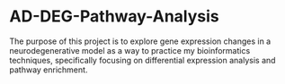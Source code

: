 # AD-DEG-Pathway-Analysis
The purpose of this project is to explore gene expression changes in a neurodegenerative model as a way to practice my bioinformatics techniques, specifically focusing on differential expression analysis and pathway enrichment.
